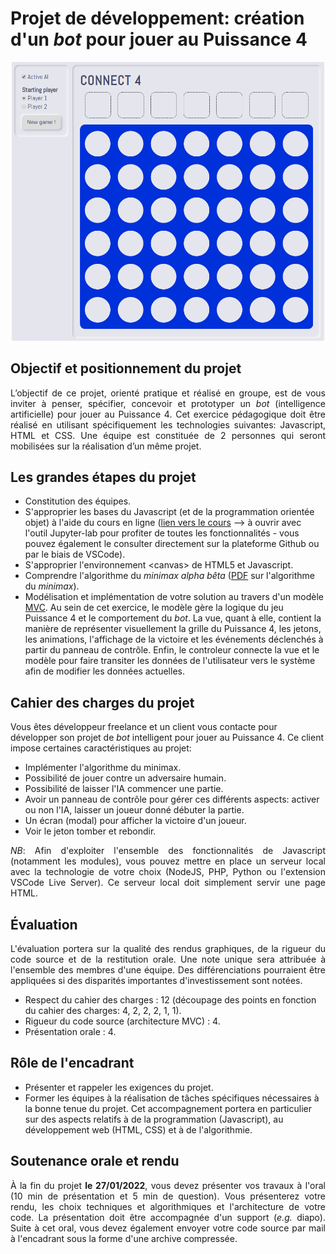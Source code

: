 <h1> Projet de développement: création d'un <i>bot</i> pour jouer au Puissance 4 </h1>

<div style="text-align:center;margin-top:10px;margin-bottom:10px;">
    <img src="images/connect_4.png" width="500">
</div>

<h2>Objectif et positionnement du projet</h2>

<div style="text-align:justify">
L’objectif de ce projet,	orienté	pratique et réalisé	en groupe, est de vous inviter à	penser, spécifier, concevoir et prototyper un <i>bot</i> (intelligence artificielle) pour jouer au Puissance 4. Cet exercice pédagogique doit être réalisé en utilisant spécifiquement les technologies suivantes: Javascript, HTML et CSS. Une	équipe est constituée de 2 personnes qui seront mobilisées sur la réalisation d’un même projet.
</div>

<h2> Les grandes étapes du projet </h2>

<div>
  <ul>
      <li> Constitution des équipes. </li>
      <li> S'approprier les bases du Javascript (et de la programmation orientée objet) à l'aide du cours en ligne (<a href="https://github.com/PAJEAN/cours_javascript/blob/master/javascript.ipynb">lien vers le cours</a> --> à ouvrir avec l'outil Jupyter-lab pour profiter de toutes les fonctionnalités - vous pouvez également le consulter directement sur la plateforme Github ou par le biais de VSCode). </li>
      <li> S'approprier l'environnement &lt;canvas&gt; de HTML5 et Javascript. </li>
      <li> Comprendre l'algorithme du <i>minimax alpha bêta</i> (<a href="../Ressources/Minimax.pdf">PDF</a> sur l'algorithme du <i>minimax</i>). </li>
      <li> Modélisation et implémentation de votre solution au travers d'un modèle <a href="../MVC/mvc.html">MVC</a>. Au sein de cet exercice, le modèle gère la logique du jeu Puissance 4 et le comportement du <i>bot</i>. La vue, quant à elle, contient la manière de représenter visuellement la grille du Puissance 4, les jetons, les animations, l'affichage de la victoire et les événements déclenchés à partir du panneau de contrôle. Enfin, le controleur connecte la vue et le modèle pour faire transiter les données de l'utilisateur vers le système afin de modifier les données actuelles. </li>
  </ul>
</div>

<h2> Cahier des charges du projet </h2>

Vous êtes développeur freelance et un client vous contacte pour développer son projet de <i>bot</i> intelligent pour jouer au Puissance 4. Ce client impose certaines caractéristiques au projet:

<ul>
    <li> Implémenter l'algorithme du minimax. </li>
    <li> Possibilité de jouer contre un adversaire humain. </li>
    <li> Possibilité de laisser l'IA commencer une partie. </li>
    <li> Avoir un panneau de contrôle pour gérer ces différents aspects: activer ou non l'IA, laisser un joueur donné débuter la partie.
    <li> Un écran (modal) pour afficher la victoire d'un joueur. </li>
    <li> Voir le jeton tomber et rebondir. </li>
</ul>

<div style="text-align:justify">
<i>NB</i>: Afin d'exploiter l'ensemble des fonctionnalités de Javascript (notamment les modules), vous pouvez mettre en place un serveur local avec la technologie de votre choix (NodeJS, PHP, Python ou l'extension VSCode Live Server). Ce serveur local doit simplement servir une page HTML.
</div>

<h2> Évaluation </h2>

<div style="text-align:justify">
L'évaluation portera sur la qualité des rendus graphiques, de la rigueur du code source et de la restitution orale. Une note unique sera attribuée à l'ensemble des membres d'une équipe. Des différenciations pourraient être appliquées si des disparités importantes d'investissement sont notées.
</div>

<ul>
    <li> Respect du cahier des charges : 12 (découpage des points en fonction du cahier des charges: 4, 2, 2, 2, 1, 1). </li>
    <li> Rigueur du code source (architecture MVC) : 4. </li>
    <li> Présentation orale : 4. </li>
</ul>

<h2> Rôle de l'encadrant </h2>

<ul>
    <li> Présenter et rappeler les exigences du	projet. </li>
    <li> Former	les équipes à la réalisation de tâches spécifiques nécessaires à la bonne tenue du projet. Cet accompagnement portera en particulier sur des aspects relatifs à de la programmation	(Javascript), au développement web (HTML, CSS) et à de l'algorithmie. </li>
</ul>

<h2> Soutenance orale et rendu </h2>

<div style="text-align:justify">
À la fin du projet <b>le 27/01/2022</b>, vous devez présenter vos travaux à l'oral (10 min de présentation et 5 min de question). Vous présenterez votre rendu, les choix techniques et algorithmiques et l'architecture de votre code. La présentation doit être accompagnée d'un support (<i>e.g.</i> diapo). Suite à cet oral, vous devez également envoyer votre code source par mail à l'encadrant sous la forme d'une archive compressée.
</div>

